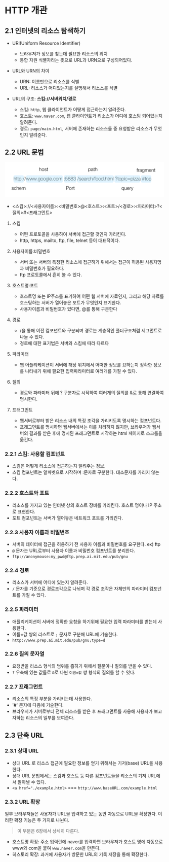 # HTTP 개관

## 2.1 인터넷의 리소스 탐색하기
- URI(Uniform Resource Identifier)
  - 브라우저가 정보를 찾는데 필요한 리소스의 위치
  - 통합 자원 식별자라는 뜻으로 URL과 URN으로 구성되어있다.
  
- URL와 URN의 차이
  - URN: 이름만으로 리소스를 식별
  - URL: 리소스가 어디있는지를 설명해서 리소스를 식별

- URL의 구조: **스킴://서버위치/경로**  
  - 스킴: `http`, 웹 클라이언트가 어떻게 접근하는지 알려준다.
  - 호스트: `www.naver.com`, 웹 클라이언트가 리소스가 어디에 호스팅 되어있는지 알려준다.
  - 경로: `page/main.html`, 서버에 존재하는 리소스들 중 요청받은 리소스가 무엇인지 알려준다.

## 2.2 URL 문법
![img.png](img/img_2.png)

- <스킴>://<사용자이름>:<비밀번호>@<호스트>:<포트>/<경로>:<파라미터>?<질의>#<프래그먼트>

1. 스킴
    - 어떤 프로토콜을 사용하여 서버에 접근할 것인지 가리킨다.
    - http, https, mailto, ftp, file, telnet 등이 대표적이다.

2. 사용자이름:비밀번호
    - 서버 또는 서버의 특정한 리소스에 접근하기 위해서는 접근이 허용된 사용자명과 비밀번호가 필요하다.
    - ftp 프로토콜에서 흔히 볼 수 있다.

3. 호스트명:포트
    - 호스트명 또는 IP주소를 표기하여 어떤 웹 서버에 자료인지, 그리고 해당 자료를 호스팅하는 서버가 열어놓은 포트가 무엇인지 표기한다.
    - 사용자이름과 비밀번호가 있다면, @를 통해 구분한다

4. 경로
    - /을 통해 이전 컴포넌트와 구분되며 경로는 계층적인 폴더구조처럼 세그먼트로 나눌 수 있다.
    - 경로에 대한 표기법은 서버와 스킴에 따라 다르다

5. 파라미터
    - 웹 어플리케이션이 서버에 해당 위치에서 어떠한 정보를 요하는지 정확한 정보를 나타내기 위해 필요한 입력파라미터로 여러개를 가질 수 있다.

6. 질의
    - 경로와 파라미터 뒤에 ? 구분자로 시작하여 여러개의 질의를 &로 통해 연결하여 명시한다.

7. 프래그먼트
    - 웹서버로부터 받은 리소스 내의 특정 조각을 가리키도록 명시하는 컴포넌트다.
    - 프래그먼트를 명시하면 웹서버에서는 이를 처리하지 않지만, 브라우저가 웹서버의 결과를 받은 후에 명시된 프래그먼트로 시작하는 html 페이지로 스크롤을 옮긴다.



### 2.2.1 스킴: 사용할 컴포넌트
- 스킴은 어떻게 리소스에 접근하는지 알려주는 정보.
- 스킴 컴포넌트는 알파벳으로 시작하며 :문자로 구분한다. 대소문자를 가리지 않는다.

### 2.2.2 호스트와 포트
- 리소스를 가지고 있는 인터넷 상의 호스트 장비를 가리킨다. 호스트 명이나 IP 주소로 표현한다.
- 포트 컴포넌트는 서버가 열어놓은 네트워크 포트를 가리킨다.

### 2.2.3 사용자 이름과 비밀번호
- 서버의 데이터에 접근을 허용하기 전 사용자 이름과 비밀번호를 요구한다. ex) ftp
- `@` 문자는 URL로부터 사용자 이름과 비밀번호 컴포넌트를 분리한다.
- `ftp://anonymouse:my_pwd@ftp.prep.ai.mit.edu/pub/gnu`

### 2.2.4 경로
-  리소스가 서버에 어디에 있는지 알려준다.
- `/` 문자를 기준으로 경로조각으로 나뉘며 각 경로 조각은 자체만의 파라미터 컴포넌트를 가질 수 있다.

### 2.2.5 파라미터
- 애플리케이션이 서버에 정확한 요청을 하기위해 필요한 입력 파라미터를 받는데 사용한다.
- 이름=값 쌍의 리스트로 `;` 문자로 구분해 URL에 기술한다.
- `http://www.prep.ai.mit.edu/pub/gnu;type=d`

### 2.2.6 질의 문자열
- 요청받을 리소스 형식의 범위를 좁히기 위해서 질문이나 질의를 받을 수 있다.
- `?` 우측에 있는 값들로 `&`로 나뉜 `이름=값` 쌍 형식의 질의를 할 수 잇다.

### 2.2.7 프래그먼트
- 리소스의 특정 부분을 가리키는데 사용한다.
- '#' 문자에 다음에 기술한다.
- 브라우저가 서버로부터 전체 리소스를 받은 후 프래그먼트를 사용해 사용자가 보고자하는 리소스의 일부를 보여준다.

## 2.3 단축 URL

### 2.3.1 상대 URL
- 상대 URL 로 리소스 접근에 필요한 정보를 얻기 위해서는 기저(base) URL을 사용한다.
- 상대 URL 문법에서는 스킴과 호스트 등 다른 컴포넌트들을 리소스의 기저 URL에서 알아낼 수 있다.
- `<a href="./example.html>` === `http://www.baseURL.com/example.html`

### 2.3.2 URL 확장

일부 브라우저들은 사용자가 URL을 입력하고 있는 동안 자동으로 URL을 확장한다. 이러한 확장 기능은 두 가지로 나뉜다.

> 이 부분은 6장에서 상세히 다룬다.
- 호스트명 확장: 주소 입력란에 naver를 입력하면 브라우저가 호스트 명에 자동으로 www와 com을 붙여 `www.naver.com`을 만든다.
- 히스토리 확장: 과거에 사용자가 방문한 URL의 기록 저장을 통해 확장한다.